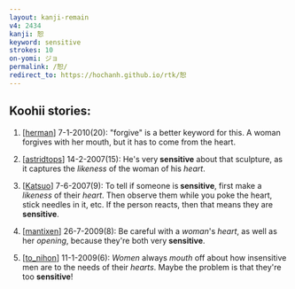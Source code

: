 ```yaml
---
layout: kanji-remain
v4: 2434
kanji: 恕
keyword: sensitive
strokes: 10
on-yomi: ジョ
permalink: /恕/
redirect_to: https://hochanh.github.io/rtk/恕
---
```


## Koohii stories: 

1) [<a href="http://kanji.koohii.com/profile/herman">herman</a>] 7-1-2010(20): &quot;forgive&quot; is a better keyword for this. A woman forgives with her mouth, but it has to come from the heart.

2) [<a href="http://kanji.koohii.com/profile/astridtops">astridtops</a>] 14-2-2007(15): He&#039;s very<strong> sensitive</strong> about that sculpture, as it captures the <em>likeness</em> of the woman of his <em>heart</em>.

3) [<a href="http://kanji.koohii.com/profile/Katsuo">Katsuo</a>] 7-6-2007(9): To tell if someone is<strong> sensitive</strong>, first make a <em>likeness</em> of their <em>heart</em>. Then observe them while you poke the heart, stick needles in it, etc. If the person reacts, then that means they are<strong> sensitive</strong>.

4) [<a href="http://kanji.koohii.com/profile/mantixen">mantixen</a>] 26-7-2009(8): Be careful with a <em>woman</em>&#039;s <em>heart</em>, as well as her <em>opening</em>, because they&#039;re both very<strong> sensitive</strong>.

5) [<a href="http://kanji.koohii.com/profile/to_nihon">to_nihon</a>] 11-1-2009(6): <em>Women</em> always <em>mouth</em> off about how insensitive men are to the needs of their <em>hearts</em>. Maybe the problem is that they&#039;re too <strong>sensitive</strong>!

